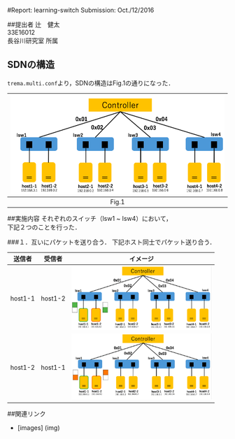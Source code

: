 #Report: learning-switch
Submission: Oct./12/2016  


##提出者
辻　健太  
33E16012  
長谷川研究室 所属  


## SDNの構造
`trema.multi.conf`より，SDNの構造はFig.1の通りになった．  

|<img src="img/NetworkStructure.png" width="500px">|  
|:------------------------------------------------:|  
|                     Fig.1                        |  


##実施内容
それぞれのスイッチ（lsw1 ~ lsw4）において，  
下記２つのことを行った．

###１．互いにパケットを送り合う．
下記ホスト同士でパケット送り合う．  

|  送信者  |   受信者    |                      イメージ                    |  
|:-------:|:----------:|:-----------------------------------------------:|  
| host1-1 |  host1-2   |<img src="img/host1-1_host1-2.png" width="320px">|  
| host1-2 |  host1-1   |<img src="img/host1-2_host1-1.png" width="320px">|  


##関連リンク
* [images] (img)
